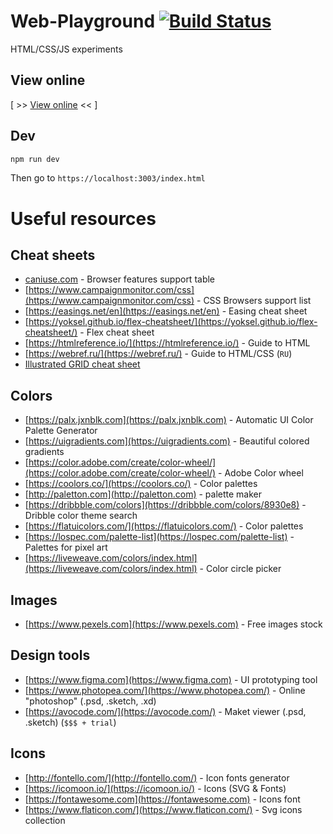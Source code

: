 # Web-Playground [![Build Status](https://travis-ci.org/avin/web-playground.svg?branch=master)](https://travis-ci.org/avin/web-playground)

HTML/CSS/JS experiments

## View online

[ >> [View online](https://avin.github.io/web-playground/) << ]

## Dev

```sh
npm run dev
```

Then go to `https://localhost:3003/index.html`

# Useful resources

## Cheat sheets

- [caniuse.com](https://caniuse.com/) - Browser features support table
- [https://www.campaignmonitor.com/css](https://www.campaignmonitor.com/css) - CSS Browsers support list
- [https://easings.net/en](https://easings.net/en) - Easing cheat sheet
- [https://yoksel.github.io/flex-cheatsheet/](https://yoksel.github.io/flex-cheatsheet/) - Flex cheat sheet
- [https://htmlreference.io/](https://htmlreference.io/) - Guide to HTML
- [https://webref.ru/](https://webref.ru/) - Guide to HTML/CSS (`RU`)
- [Illustrated GRID cheat sheet](https://dev.to/joyshaheb/css-grid-cheat-sheet-illustrated-in-2021-1a3)

## Colors

- [https://palx.jxnblk.com](https://palx.jxnblk.com) - Automatic UI Color Palette Generator
- [https://uigradients.com](https://uigradients.com) - Beautiful colored gradients
- [https://color.adobe.com/create/color-wheel/](https://color.adobe.com/create/color-wheel/) - Adobe Color wheel
- [https://coolors.co/](https://coolors.co/) - Color palettes
- [http://paletton.com](http://paletton.com) - palette maker
- [https://dribbble.com/colors](https://dribbble.com/colors/8930e8) - Dribble color theme search
- [https://flatuicolors.com/](https://flatuicolors.com/) - Color palettes
- [https://lospec.com/palette-list](https://lospec.com/palette-list) - Palettes for pixel art
- [https://liveweave.com/colors/index.html](https://liveweave.com/colors/index.html) - Color circle picker

## Images

- [https://www.pexels.com](https://www.pexels.com) - Free images stock

## Design tools

- [https://www.figma.com](https://www.figma.com) - UI prototyping tool
- [https://www.photopea.com/](https://www.photopea.com/) - Online "photoshop" (.psd, .sketch, .xd)
- [https://avocode.com/](https://avocode.com/) - Maket viewer (.psd, .sketch) (`$$$ + trial`)

## Icons

- [http://fontello.com/](http://fontello.com/) - Icon fonts generator
- [https://icomoon.io/](https://icomoon.io/) - Icons (SVG & Fonts)
- [https://fontawesome.com](https://fontawesome.com) - Icons font
- [https://www.flaticon.com/](https://www.flaticon.com/) - Svg icons collection
